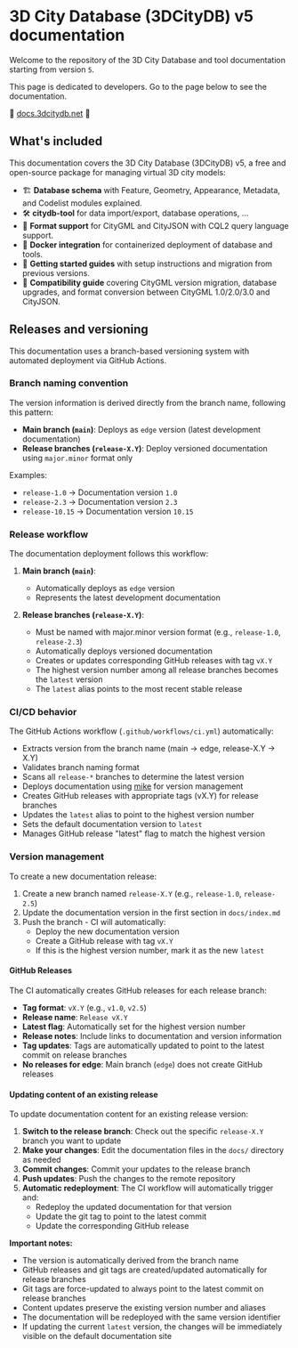 # 3D City Database (3DCityDB) v5 documentation

Welcome to the repository of the 3D City Database and tool documentation starting from version `5`.

This page is dedicated to developers. Go to the page below to see the documentation.

:rocket: [docs.3dcitydb.net](https://docs.3dcitydb.net/) :rocket:

## What's included

This documentation covers the 3D City Database (3DCityDB) v5, a free and open-source package for managing virtual 3D city models:

- 🏗️ **Database schema** with Feature, Geometry, Appearance, Metadata, and Codelist modules explained.
- 🛠️ **citydb-tool** for data import/export, database operations, ...
- 📄 **Format support** for CityGML and CityJSON with CQL2 query language support.
- 🐳 **Docker integration** for containerized deployment of database and tools.
- 🚀 **Getting started guides** with setup instructions and migration from previous versions.
- 🔄 **Compatibility guide** covering CityGML version migration, database upgrades, and format conversion between CityGML 1.0/2.0/3.0 and CityJSON.

## Releases and versioning

This documentation uses a branch-based versioning system with automated deployment via GitHub Actions.

### Branch naming convention

The version information is derived directly from the branch name, following this pattern:

- **Main branch (`main`)**: Deploys as `edge` version (latest development documentation)
- **Release branches (`release-X.Y`)**: Deploy versioned documentation using `major.minor` format only

Examples:

- `release-1.0` → Documentation version `1.0`
- `release-2.3` → Documentation version `2.3`
- `release-10.15` → Documentation version `10.15`

### Release workflow

The documentation deployment follows this workflow:

1. **Main branch (`main`)**:
   - Automatically deploys as `edge` version
   - Represents the latest development documentation

2. **Release branches (`release-X.Y`)**:
   - Must be named with major.minor version format (e.g., `release-1.0`, `release-2.3`)
   - Automatically deploys versioned documentation
   - Creates or updates corresponding GitHub releases with tag `vX.Y`
   - The highest version number among all release branches becomes the `latest` version
   - The `latest` alias points to the most recent stable release

### CI/CD behavior

The GitHub Actions workflow (`.github/workflows/ci.yml`) automatically:

- Extracts version from the branch name (main → edge, release-X.Y → X.Y)
- Validates branch naming format
- Scans all `release-*` branches to determine the latest version
- Deploys documentation using [mike](https://github.com/jimporter/mike) for version management
- Creates GitHub releases with appropriate tags (vX.Y) for release branches
- Updates the `latest` alias to point to the highest version number
- Sets the default documentation version to `latest`
- Manages GitHub release "latest" flag to match the highest version

### Version management

To create a new documentation release:

1. Create a new branch named `release-X.Y` (e.g., `release-1.0`, `release-2.5`)
2. Update the documentation version in the first section in `docs/index.md`
3. Push the branch - CI will automatically:
   - Deploy the new documentation version
   - Create a GitHub release with tag `vX.Y`
   - If this is the highest version number, mark it as the new `latest`

#### GitHub Releases

The CI automatically creates GitHub releases for each release branch:

- **Tag format**: `vX.Y` (e.g., `v1.0`, `v2.5`)
- **Release name**: `Release vX.Y`
- **Latest flag**: Automatically set for the highest version number
- **Release notes**: Include links to documentation and version information
- **Tag updates**: Tags are automatically updated to point to the latest commit on release branches
- **No releases for edge**: Main branch (`edge`) does not create GitHub releases

#### Updating content of an existing release

To update documentation content for an existing release version:

1. **Switch to the release branch**: Check out the specific `release-X.Y` branch you want to update
2. **Make your changes**: Edit the documentation files in the `docs/` directory as needed
3. **Commit changes**: Commit your updates to the release branch
4. **Push updates**: Push the changes to the remote repository
5. **Automatic redeployment**: The CI workflow will automatically trigger and:
   - Redeploy the updated documentation for that version
   - Update the git tag to point to the latest commit
   - Update the corresponding GitHub release

**Important notes:**

- The version is automatically derived from the branch name
- GitHub releases and git tags are created/updated automatically for release branches
- Git tags are force-updated to always point to the latest commit on release branches
- Content updates preserve the existing version number and aliases
- The documentation will be redeployed with the same version identifier
- If updating the current `latest` version, the changes will be immediately visible on the default documentation site
